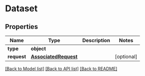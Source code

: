 # Dataset

## Properties
Name | Type | Description | Notes
------------ | ------------- | ------------- | -------------
**type** | **object** |  | 
**request** | [**AssociatedRequest**](AssociatedRequest.md) |  | [optional] 

[[Back to Model list]](../README.md#documentation-for-models) [[Back to API list]](../README.md#documentation-for-api-endpoints) [[Back to README]](../README.md)


